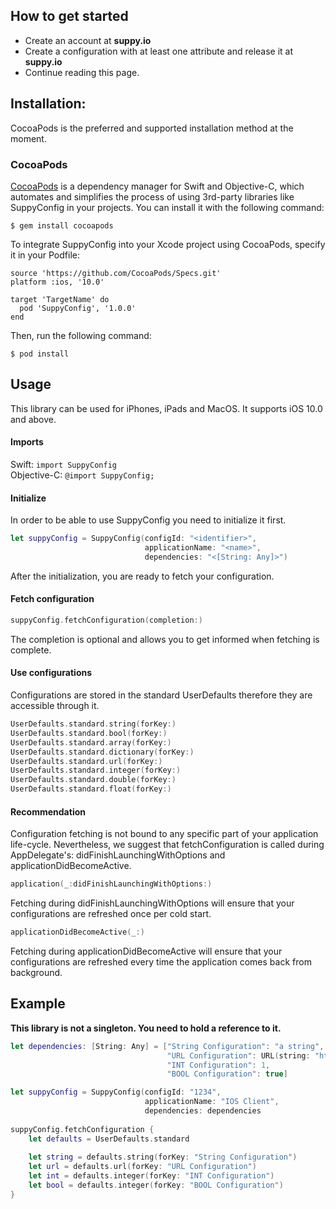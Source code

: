 

## How to get started
- Create an account at **suppy.io**
- Create a configuration with at least one attribute and release it at **suppy.io**
- Continue reading this page.

## Installation:
CocoaPods is the preferred and supported installation method at the moment.
### CocoaPods
[CocoaPods](http://cocoapods.org/) is a dependency manager for Swift and Objective-C, which automates and simplifies the process of using 3rd-party libraries like SuppyConfig in your projects. You can install it with the following command:
```
$ gem install cocoapods
```
To integrate SuppyConfig into your Xcode project using CocoaPods, specify it in your Podfile:
```
source 'https://github.com/CocoaPods/Specs.git'
platform :ios, '10.0'

target 'TargetName' do
  pod 'SuppyConfig', '1.0.0'
end
```
Then, run the following command:
```
$ pod install
```

## Usage
This library can be used for iPhones, iPads and MacOS. It supports iOS 10.0 and above.

#### Imports
Swift: `import SuppyConfig`  
Objective-C: `@import SuppyConfig;`

#### Initialize 
In order to be able to use SuppyConfig you need to initialize it first.
```swift
let suppyConfig = SuppyConfig(configId: "<identifier>", 
                              applicationName: "<name>", 
                              dependencies: "<[String: Any]>")       
```
After the initialization, you are ready to fetch your configuration.

#### Fetch configuration
```swift
suppyConfig.fetchConfiguration(completion:)       
```
The completion is optional and allows you to get informed when fetching is complete.

#### Use configurations
Configurations are stored in the standard UserDefaults therefore they are accessible through it.

```swift
UserDefaults.standard.string(forKey:)
UserDefaults.standard.bool(forKey:)
UserDefaults.standard.array(forKey:)
UserDefaults.standard.dictionary(forKey:)
UserDefaults.standard.url(forKey:)
UserDefaults.standard.integer(forKey:)
UserDefaults.standard.double(forKey:)
UserDefaults.standard.float(forKey:)
```

#### Recommendation
Configuration fetching is not bound to any specific part of your application life-cycle. 
Nevertheless, we suggest that fetchConfiguration is called during AppDelegate's: didFinishLaunchingWithOptions and applicationDidBecomeActive.

```swift
application(_:didFinishLaunchingWithOptions:)     
```
Fetching during didFinishLaunchingWithOptions will ensure that your configurations are refreshed once 
per cold start.

```swift
applicationDidBecomeActive(_:)
```
Fetching during applicationDidBecomeActive will ensure that your configurations are refreshed every time
the application comes back from background.

## Example
**This library is not a singleton. You need to hold a reference to it.**

```swift
let dependencies: [String: Any] = ["String Configuration": "a string",
                                   "URL Configuration": URL(string: "https://url.com")!,
                                   "INT Configuration": 1,
                                   "BOOL Configuration": true]

let suppyConfig = SuppyConfig(configId: "1234", 
                              applicationName: "IOS Client", 
                              dependencies: dependencies
                              
suppyConfig.fetchConfiguration {
    let defaults = UserDefaults.standard
    
    let string = defaults.string(forKey: "String Configuration")
    let url = defaults.url(forKey: "URL Configuration")
    let int = defaults.integer(forKey: "INT Configuration")
    let bool = defaults.integer(forKey: "BOOL Configuration")
}
```
